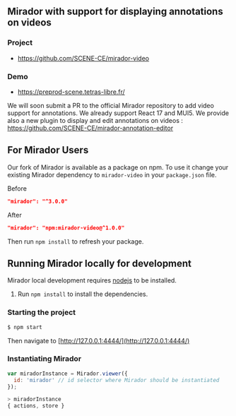 ## Mirador with support for displaying annotations on videos

### Project
- https://github.com/SCENE-CE/mirador-video

### Demo
- https://preprod-scene.tetras-libre.fr/

We will soon submit a PR to the official Mirador repository to add video support for annotations.
We already support React 17 and MUI5. We provide also a new plugin to display and edit annotations on videos : 
https://github.com/SCENE-CE/mirador-annotation-editor

## For Mirador Users

Our fork of Mirador is available as a package on npm.
To use it change your existing Mirador dependency to `mirador-video` in your `package.json` file.

Before
```json
"mirador": "^3.0.0"
```

After
```json
"mirador": "npm:mirador-video@^1.0.0"
```

Then run `npm install` to refresh your package.


## Running Mirador locally for development

Mirador local development requires [nodejs](https://nodejs.org/en/download/) to be installed.

1. Run `npm install` to install the dependencies.

### Starting the project

```sh
$ npm start
```

Then navigate to [http://127.0.0.1:4444/](http://127.0.0.1:4444/)

### Instantiating Mirador

```javascript
var miradorInstance = Mirador.viewer({
  id: 'mirador' // id selector where Mirador should be instantiated
});

> miradorInstance
{ actions, store }
```
